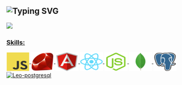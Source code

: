 ## ![Typing SVG](https://readme-typing-svg.herokuapp.com?font=sans-serif&color=%23F7F8FF&multiline=true&width=300&height=30&lines=Hi%2C+I'm+Leonardo)

 <div>
  <a href="https://github.com/dev-leomadeira">
   <img height = "190em" src = "https://github-readme-stats.vercel.app/api/top-langs/?username=dev-leomadeira&layout=compact&langs_count=7&theme=chartreuse-dark" />

</div>
 
### Skills:  
 <div style = "display: inline_block">
    <img align="center" alt="Leo-JS" height="50" width="60" src="https://raw.githubusercontent.com/devicons/devicon/master/icons/javascript/javascript-original.svg">
    <img align="center" alt="Leo-JS" height="50" width="60" src="https://raw.githubusercontent.com/devicons/devicon/master/icons/ruby/ruby-original.svg">
    <img align="center" alt="Leo-NodeJS" height="50" width="60" src="https://raw.githubusercontent.com/devicons/devicon/master/icons/angularjs/angularjs-original.svg">
    <img align="center" alt="Leo-React" height="50" width="60" src="https://raw.githubusercontent.com/devicons/devicon/master/icons/react/react-original.svg">
    <img align="center" alt="Leo-NodeJS" height="50" width="60" src="https://raw.githubusercontent.com/devicons/devicon/master/icons/nodejs/nodejs-original.svg">
    <img align="center" alt="Leo-MongoDB" height="50" width="60" src="https://raw.githubusercontent.com/devicons/devicon/master/icons/mongodb/mongodb-original.svg">
    <img align="center" alt="Leo-postgresql" height="50" width="60" src="https://raw.githubusercontent.com/devicons/devicon/master/icons/postgresql/postgresql-original.svg">
   <img align="center" alt="Leo-postgresql" height="50" width="60" src="https://avatars.githubusercontent.com/u/4223?s=200&v=4">
    
 </div>
